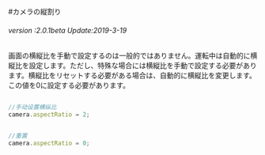 #カメラの縦割り

###### *version :2.0.1beta   Update:2019-3-19*

画面の横縦比を手動で設定するのは一般的ではありません。運転中は自動的に横縦比を設定します。ただし、特殊な場合には横縦比を手動で設定する必要があります。横縦比をリセットする必要がある場合は、自動的に横縦比を変更します。この値を0に設定する必要があります。


```typescript

//手动设置横纵比
camera.aspectRatio = 2;
```



```typescript

//重置
camera.aspectRatio = 0;
```


